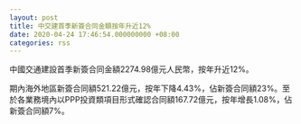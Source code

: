 ```yaml
---
layout: post
title: 中交建首季新簽合同金額按年升近12%
date: 2020-04-24 17:46:54.000000000 +08:00
categories: rss
---
```


中國交通建設首季新簽合同金額2274.98億元人民幣，按年升近12%。

期內海外地區新簽合同額521.22億元，按年下降4.43%，佔新簽合同額23%。至於各業務境內以PPP投資類項目形式確認合同額167.72億元，按年增長1.08%，佔新簽合同額7%。
